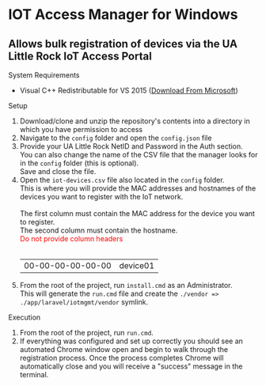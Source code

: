 # IOT Access Manager for Windows
Allows bulk registration of devices via the UA Little Rock IoT Access Portal
-

System Requirements
- Visual C++ Redistributable for VS 2015 (<a href="https://download.microsoft.com/download/9/3/F/93FCF1E7-E6A4-478B-96E7-D4B285925B00/vc_redist.x86.exe" target="_blank">Download From Microsoft</a>)

Setup
<ol>
<li>Download/clone and unzip the repository's contents into a directory in which you have permission to access</li>
<li>Navigate to the <code>config</code> folder and open the <code>config.json</code> file</li>
<li>Provide your UA Little Rock NetID and Password in the Auth section.<br>You can also change the name of the CSV file that the manager looks for in the <code>config</code> folder (this is optional).<br>Save and close the file.</li>
<li>Open the <code>iot-devices.csv</code> file also located in the <code>config</code> folder.<br>This is where you will provide the MAC addresses and hostnames of the devices you want to register with the IoT network.
<br><br>The first column must contain the MAC address for the device you want to register.<br>The second column must contain the hostname.<br><span style="color:red;">Do not provide column headers</span><br><br>
<table style="width:100%">
<tr>
<td>00-00-00-00-00-00</td>
<td>device01</td>
</tr>
</table>
</li>

<li>From the root of the project, run <code>install.cmd</code> as an Administrator.<br />This will generate the <code>run.cmd</code> file and create the <code>./vendor => ./app/laravel/iotmgmt/vendor</code> symlink.</li>
</ol>

Execution
1. From the root of the project, run <code>run.cmd</code>.
2. If everything was configured and set up correctly you should see an automated Chrome window open and begin to walk through the registration process. Once the process completes Chrome will automatically close and you will receive a "success" message in the terminal.
